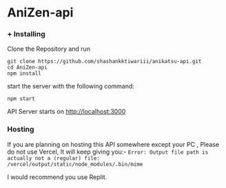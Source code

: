 # AniZen-api

### + Installing

Clone the Repository and run

```
git clone https://github.com/shashankktiwariii/anikatsu-api.git
cd AniZen-api
npm install 
```

start the server with the following command:

```
npm start
```

API Server starts on <a href="http://localhost:3000">http://localhost:3000</a>

### Hosting

If you are planning on hosting this API somewhere except your PC , Please do not use Vercel, It will keep giving you:-
```Error: Output file path is actually not a (regular) file: /vercel/output/static/node_modules/.bin/mime```

I would recommend you use Replit.
